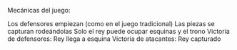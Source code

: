 Mecánicas del juego:

Los defensores empiezan (como en el juego tradicional)
Las piezas se capturan rodeándolas
Solo el rey puede ocupar esquinas y el trono
Victoria de defensores: Rey llega a esquina
Victoria de atacantes: Rey capturado
